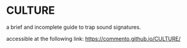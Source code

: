 # CULTURE

a brief and incomplete guide to trap sound signatures.


accessible at the following link:
https://commento.github.io/CULTURE/
